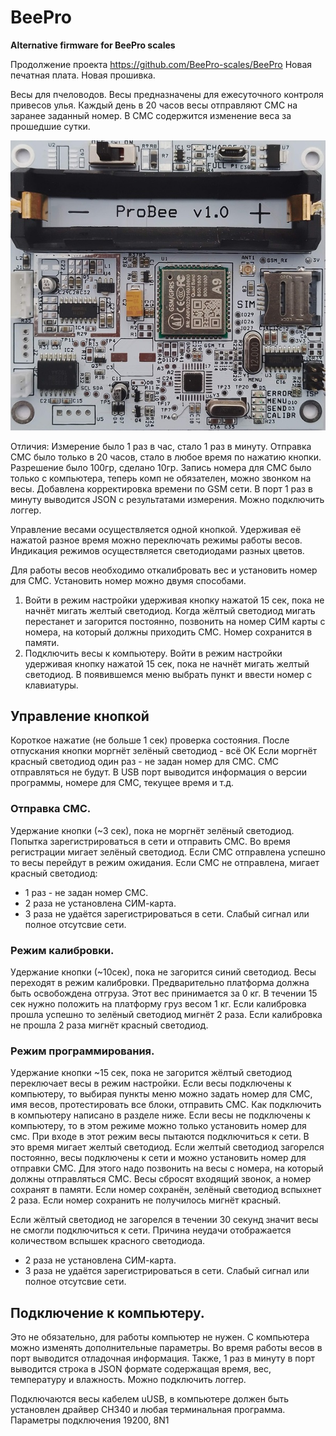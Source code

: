 # BeePro
**Alternative firmware for BeePro scales**

Продолжение проекта https://github.com/BeePro-scales/BeePro
Новая печатная плата. Новая прошивка.

Весы для пчеловодов. Весы предназначены для ежесуточного контроля привесов улья. Каждый день в 20 часов весы отправляют СМС на заранее заданный номер. В СМС содержится изменение веса за прошедшие сутки.


![github](/Images/20220916_151719.jpg)

Отличия:
Измерение было 1 раз в час, стало 1 раз в минуту.
Отправка СМС было только в 20 часов, стало в любое время по нажатию кнопки. 
Разрешение было 100гр, сделано 10гр.
Запись номера для СМС было только с компьютера, теперь комп не обязателен, можно звонком на весы.
Добавлена корректировка времени по GSM сети.
В порт 1 раз в минуту выводится JSON с результатами измерения. Можно подключить логгер.



Управление весами осуществляется одной кнопкой.
Удерживая её нажатой разное время можно переключать режимы работы весов.
Индикация режимов осуществляется светодиодами разных цветов.

Для работы весов необходимо откалибровать вес и установить номер для СМС.
Установить номер можно двумя способами.
1. Войти в режим настройки удерживая кнопку нажатой 15 сек, пока не начнёт мигать желтый светодиод.
Когда жёлтый светодиод мигать перестанет и загорится постоянно,
позвонить на номер СИМ карты с номера, на который должны приходить СМС. Номер сохранится в памяти.
2. Подключить весы к компьютеру.
Войти в режим настройки удерживая кнопку нажатой 15 сек, пока не начнёт мигать желтый светодиод.
В появившемся меню выбрать пункт и ввести номер с клавиатуры.


## Управление кнопкой
Короткое нажатие (не больше 1 сек) проверка состояния.
После отпускания кнопки моргнёт зелёный светодиод - всё ОК
Если моргнёт красный светодиод один раз - не задан номер для СМС. СМС отправляться не будут.
В USB порт выводится информация о версии программы, номере для СМС, текущее время и т.д.

### Отправка СМС.
Удержание кнопки (~3 сек), пока не моргнёт зелёный светодиод.
Попытка зарегистрироваться в сети и отправить СМС.
Во время регистрации мигает зелёный светодиод. Если СМС отправлена успешно то весы перейдут в режим ожидания.
Если СМС не отправлена, мигает красный светодиод:
- 1 раз - не задан номер СМС.
- 2 раза не установлена СИМ-карта. 
- 3 раза не удаётся зарегистрироваться в сети. Слабый сигнал или полное отсутсвие сети.

### Режим калибровки.
Удержание кнопки (~10сек), пока не загорится синий светодиод.
Весы переходят в режим калибровки. Предварительно платформа должна быть освобождена отгруза. 
Этот вес принимается за 0 кг. В течении 15 сек нужно положить на платформу груз весом 1 кг.
Если калибровка прошла успешно то зелёный светодиод мигнёт 2 раза.
Если калибровка не прошла 2 раза мигнёт красный светодиод.

### Режим программирования.
Удержание кнопки ~15 сек, пока не загорится жёлтый светодиод переключает весы в режим настройки.
Если весы подключены к компьютеру, то выбирая пункты меню можно задать номер для СМС, имя весов,
протестировать все блоки, отправить СМС. Как подключить в компьютеру написано в разделе ниже.
Если весы не подключены к компьютеру, то в этом режиме можно только установить номер для смс.
При входе в этот режим весы пытаются подключиться к сети. В это время мигает желтый светодиод.
Если желтый светодиод загорелся постоянно, весы подключены к сети и можно установить номер для отправки СМС.
Для этого надо позвонить на весы с номера, на который должны отправляться СМС. 
Весы сбросят входящий звонок, а номер сохранят в памяти.
Если номер сохранён, зелёный светодиод вспыхнет 2 раза. Если номер сохранить не получилось мигнёт красный.

Если жёлтый светодиод не загорелся в течении 30 секунд значит весы не смогли подключиться к сети.
Причина неудачи отображается количеством вспышек красного светодиода.
- 2 раза не установлена СИМ-карта.
- 3 раза не удаётся зарегистрироваться в сети. Слабый сигнал или полное отсутсвие сети.


## Подключение к компьютеру.
Это не обязательно, для работы компьютер не нужен. С компьютера можно изменять дополнительные параметры.
Во время работы весов в порт выводится отладочная информация.
Также, 1 раз в минуту в порт выводится строка в JSON формате содержащая время, вес, температуру и влажность. 
Можно подключить логгер.

Подключаются весы кабелем uUSB,
в компьютере должен быть установлен драйвер CH340 и любая терминальная программа.
Параметры подключения 19200, 8N1
